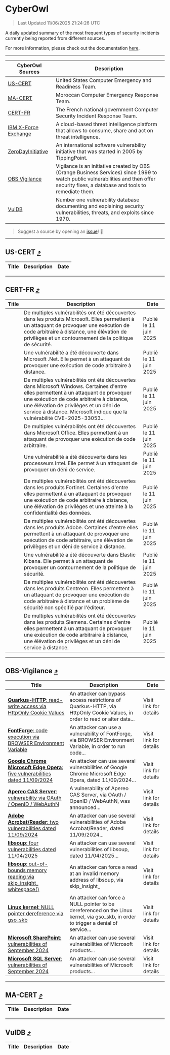 
 <div id='top'></div>

# CyberOwl

 > Last Updated 11/06/2025 21:24:26 UTC
 
 A daily updated summary of the most frequent types of security incidents currently being reported from different sources.
 
 For more information, please check out the documentation [here](./docs/README.md).
 
 ---
 |CyberOwl Sources|Description|
 |---|---|
 |[US-CERT](#us-cert-arrow_heading_up)|United States Computer Emergency and Readiness Team.|
 |[MA-CERT](#ma-cert-arrow_heading_up)|Moroccan Computer Emergency Response Team.|
 |[CERT-FR](#cert-fr-arrow_heading_up)|The French national government Computer Security Incident Response Team.|
 |[IBM X-Force Exchange](#ibmcloud-arrow_heading_up)|A cloud-based threat intelligence platform that allows to consume, share and act on threat intelligence.|
 |[ZeroDayInitiative](#zerodayinitiative-arrow_heading_up)|An international software vulnerability initiative that was started in 2005 by TippingPoint.|
 |[OBS Vigilance](#obs-vigilance-arrow_heading_up)|Vigilance is an initiative created by OBS (Orange Business Services) since 1999 to watch public vulnerabilities and then offer security fixes, a database and tools to remediate them.|
 |[VulDB](#vuldb-arrow_heading_up)|Number one vulnerability database documenting and explaining security vulnerabilities, threats, and exploits since 1970.|
 
 > Suggest a source by opening an [issue](https://github.com/karimhabush/cyberowl/issues)! :raised_hands:
 ---

## US-CERT [:arrow_heading_up:](#cyberowl)

 |Title|Description|Date|
 |---|---|---|
 
 ---

## CERT-FR [:arrow_heading_up:](#cyberowl)

 |Title|Description|Date|
 |---|---|---|
 |[](https://www.cert.ssi.gouv.fr/avis/CERTFR-2025-AVI-0501/)|De multiples vulnérabilités ont été découvertes dans les produits Microsoft. Elles permettent à un attaquant de provoquer une exécution de code arbitraire à distance, une élévation de privilèges et un contournement de la politique de sécurité.|Publié le 11 juin 2025|
 |[](https://www.cert.ssi.gouv.fr/avis/CERTFR-2025-AVI-0500/)|Une vulnérabilité a été découverte dans Microsoft .Net. Elle permet à un attaquant de provoquer une exécution de code arbitraire à distance.|Publié le 11 juin 2025|
 |[](https://www.cert.ssi.gouv.fr/avis/CERTFR-2025-AVI-0499/)|De multiples vulnérabilités ont été découvertes dans Microsoft Windows. Certaines d'entre elles permettent à un attaquant de provoquer une exécution de code arbitraire à distance, une élévation de privilèges et un déni de service à distance. Microsoft indique que la vulnérabilité CVE-2025-33053...|Publié le 11 juin 2025|
 |[](https://www.cert.ssi.gouv.fr/avis/CERTFR-2025-AVI-0498/)|De multiples vulnérabilités ont été découvertes dans Microsoft Office. Elles permettent à un attaquant de provoquer une exécution de code arbitraire.|Publié le 11 juin 2025|
 |[](https://www.cert.ssi.gouv.fr/avis/CERTFR-2025-AVI-0497/)|Une vulnérabilité a été découverte dans les processeurs Intel. Elle permet à un attaquant de provoquer un déni de service.|Publié le 11 juin 2025|
 |[](https://www.cert.ssi.gouv.fr/avis/CERTFR-2025-AVI-0496/)|De multiples vulnérabilités ont été découvertes dans les produits Fortinet. Certaines d'entre elles permettent à un attaquant de provoquer une exécution de code arbitraire à distance, une élévation de privilèges et une atteinte à la confidentialité des données.|Publié le 11 juin 2025|
 |[](https://www.cert.ssi.gouv.fr/avis/CERTFR-2025-AVI-0495/)|De multiples vulnérabilités ont été découvertes dans les produits Adobe. Certaines d'entre elles permettent à un attaquant de provoquer une exécution de code arbitraire, une élévation de privilèges et un déni de service à distance.|Publié le 11 juin 2025|
 |[](https://www.cert.ssi.gouv.fr/avis/CERTFR-2025-AVI-0494/)|Une vulnérabilité a été découverte dans Elastic Kibana. Elle permet à un attaquant de provoquer un contournement de la politique de sécurité.|Publié le 11 juin 2025|
 |[](https://www.cert.ssi.gouv.fr/avis/CERTFR-2025-AVI-0493/)|De multiples vulnérabilités ont été découvertes dans les produits Centreon. Elles permettent à un attaquant de provoquer une exécution de code arbitraire à distance et un problème de sécurité non spécifié par l'éditeur.|Publié le 11 juin 2025|
 |[](https://www.cert.ssi.gouv.fr/avis/CERTFR-2025-AVI-0492/)|De multiples vulnérabilités ont été découvertes dans les produits Siemens. Certaines d'entre elles permettent à un attaquant de provoquer une exécution de code arbitraire à distance, une élévation de privilèges et un déni de service à distance.|Publié le 11 juin 2025|
 
 ---

## OBS-Vigilance [:arrow_heading_up:](#cyberowl)

 |Title|Description|Date|
 |---|---|---|
 |[<a href="https://vigilance.fr/vulnerability/Quarkus-HTTP-read-write-access-via-HttpOnly-Cookie-Values-46862" class="noirorange"><b>Quarkus-HTTP</b>: read-write access via HttpOnly Cookie Values</a>](https://vigilance.fr/vulnerability/Quarkus-HTTP-read-write-access-via-HttpOnly-Cookie-Values-46862)|An attacker can bypass access restrictions of Quarkus-HTTP, via HttpOnly Cookie Values, in order to read or alter data...|Visit link for details|
 |[<a href="https://vigilance.fr/vulnerability/FontForge-code-execution-via-BROWSER-Environment-Variable-46861" class="noirorange"><b>FontForge</b>: code execution via BROWSER Environment Variable</a>](https://vigilance.fr/vulnerability/FontForge-code-execution-via-BROWSER-Environment-Variable-46861)|An attacker can use a vulnerability of FontForge, via BROWSER Environment Variable, in order to run code...|Visit link for details|
 |[<a href="https://vigilance.fr/vulnerability/Google-Chrome-Microsoft-Edge-Opera-five-vulnerabilities-dated-11-09-2024-45131" class="noirorange"><b>Google Chrome  Microsoft Edge  Opera</b>: five vulnerabilities dated 11/09/2024</a>](https://vigilance.fr/vulnerability/Google-Chrome-Microsoft-Edge-Opera-five-vulnerabilities-dated-11-09-2024-45131)|An attacker can use several vulnerabilities of Google Chrome  Microsoft Edge  Opera, dated 11/09/2024...|Visit link for details|
 |[<a href="https://vigilance.fr/vulnerability/Apereo-CAS-Server-vulnerability-via-OAuth-OpenID-WebAuthN-46860" class="noirorange"><b>Apereo CAS Server</b>: vulnerability via OAuth / OpenID / WebAuthN</a>](https://vigilance.fr/vulnerability/Apereo-CAS-Server-vulnerability-via-OAuth-OpenID-WebAuthN-46860)|A vulnerability of Apereo CAS Server, via OAuth / OpenID / WebAuthN, was announced...|Visit link for details|
 |[<a href="https://vigilance.fr/vulnerability/Adobe-Acrobat-Reader-two-vulnerabilities-dated-11-09-2024-45121" class="noirorange"><b>Adobe Acrobat/Reader</b>: two vulnerabilities dated 11/09/2024</a>](https://vigilance.fr/vulnerability/Adobe-Acrobat-Reader-two-vulnerabilities-dated-11-09-2024-45121)|An attacker can use several vulnerabilities of Adobe Acrobat/Reader, dated 11/09/2024...|Visit link for details|
 |[<a href="https://vigilance.fr/vulnerability/libsoup-four-vulnerabilities-dated-11-04-2025-46859" class="noirorange"><b>libsoup</b>: four vulnerabilities dated 11/04/2025</a>](https://vigilance.fr/vulnerability/libsoup-four-vulnerabilities-dated-11-04-2025-46859)|An attacker can use several vulnerabilities of libsoup, dated 11/04/2025...|Visit link for details|
 |[<a href="https://vigilance.fr/vulnerability/libsoup-out-of-bounds-memory-reading-via-skip-insight-whitespace-46858" class="noirorange"><b>libsoup</b>: out-of-bounds memory reading via skip_insight_<wbr>whitespace()</wbr></a>](https://vigilance.fr/vulnerability/libsoup-out-of-bounds-memory-reading-via-skip-insight-whitespace-46858)|An attacker can force a read at an invalid memory address of libsoup, via skip_insight_|Visit link for details|
 |[<a href="https://vigilance.fr/vulnerability/Linux-kernel-NULL-pointer-dereference-via-gso-skb-47270" class="noirorange"><b>Linux kernel</b>: NULL pointer dereference via gso_skb</a>](https://vigilance.fr/vulnerability/Linux-kernel-NULL-pointer-dereference-via-gso-skb-47270)|An attacker can force a NULL pointer to be dereferenced on the Linux kernel, via gso_skb, in order to trigger a denial of service...|Visit link for details|
 |[<a href="https://vigilance.fr/vulnerability/Microsoft-SharePoint-vulnerabilities-of-September-2024-45119" class="noirorange"><b>Microsoft SharePoint</b>: vulnerabilities of September 2024</a>](https://vigilance.fr/vulnerability/Microsoft-SharePoint-vulnerabilities-of-September-2024-45119)|An attacker can use several vulnerabilities of Microsoft products...|Visit link for details|
 |[<a href="https://vigilance.fr/vulnerability/Microsoft-SQL-Server-vulnerabilities-of-September-2024-45118" class="noirorange"><b>Microsoft SQL Server</b>: vulnerabilities of September 2024</a>](https://vigilance.fr/vulnerability/Microsoft-SQL-Server-vulnerabilities-of-September-2024-45118)|An attacker can use several vulnerabilities of Microsoft products...|Visit link for details|
 
 ---

## MA-CERT [:arrow_heading_up:](#cyberowl)

 |Title|Description|Date|
 |---|---|---|
 
 ---

## VulDB [:arrow_heading_up:](#cyberowl)

 |Title|Description|Date|
 |---|---|---|
 